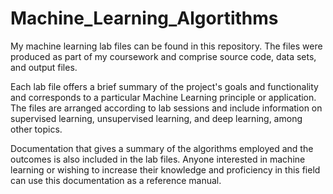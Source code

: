 # Machine_Learning_Algortithms
My machine learning lab files can be found in this repository. The files were produced as part of my coursework and comprise source code, data sets, and output files.

Each lab file offers a brief summary of the project's goals and functionality and corresponds to a particular Machine Learning principle or application. The files are arranged according to lab sessions and include information on supervised learning, unsupervised learning, and deep learning, among other topics.

Documentation that gives a summary of the algorithms employed and the outcomes is also included in the lab files. Anyone interested in machine learning or wishing to increase their knowledge and proficiency in this field can use this documentation as a reference manual.
